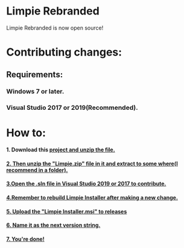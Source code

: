 # Limpie Rebranded
Limpie Rebranded is now open source!

# Contributing changes:
## Requirements:
### Windows 7 or later.
### Visual Studio 2017 or 2019(Recommended).

# How to:
#### 1. Download this <a href='https://github.com/ThePalmerStudioGithub/Limpie-ZIP'>project and unzip the file.
#### 2. Then unzip the "Limpie.zip" file in it and extract to some where(I recommend in a folder).
#### 3.Open the .sln file in Visual Studio 2019 or 2017 to contribute.
#### 4.Remember to rebuild Limpie Installer after making a new change.
#### 5. Upload the "Limpie Installer.msi" to releases
#### 6. Name it as the next version string.
#### 7. You're done!
